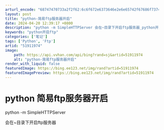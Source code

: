 ```yaml
---
arturl_encode: "68747470733a2f2f62:6c6f672e6373646e2e6e65742f67686f737479757368656e67:2f61727469636c652f64657461696c732f3531393131393734"
layout: post
title: "python-简易ftp服务器开启"
date: 2024-04-20 12:39:17 +0800
description: "python -m SimpleHTTPServer 会在~目录下开启ftp服务器_python开启"
keywords: "python开启ftp"
categories: ['笔记']
tags: ['Python', 'Ftp']
artid: "51911974"
image:
    path: https://api.vvhan.com/api/bing?rand=sj&artid=51911974
    alt: "python-简易ftp服务器开启"
render_with_liquid: false
featuredImage: https://bing.ee123.net/img/rand?artid=51911974
featuredImagePreview: https://bing.ee123.net/img/rand?artid=51911974
---
```


# python 简易ftp服务器开启

python -m SimpleHTTPServer

会在~目录下开启ftp服务器